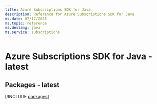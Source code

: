 ```yaml
---
title: Azure Subscriptions SDK for Java
description: Reference for Azure Subscriptions SDK for Java
ms.date: 07/17/2025
ms.topic: reference
ms.devlang: java
ms.service: subscriptions
---
```

# Azure Subscriptions SDK for Java - latest
## Packages - latest
[!INCLUDE [packages](subscriptions-index.md)]